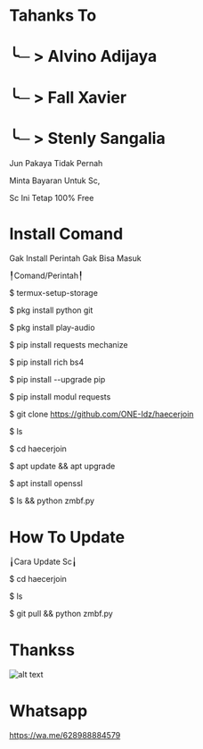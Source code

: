 # Tahanks To

# ╰─ > Alvino Adijaya

# ╰─ > Fall Xavier

# ╰─ > Stenly Sangalia
Jun Pakaya Tidak Pernah

Minta Bayaran Untuk Sc,

Sc Ini Tetap 100% Free
# Install Comand
Gak Install Perintah Gak Bisa Masuk

╿Comand/Perintah╿

$ termux-setup-storage

$ pkg install python git

$ pkg install play-audio

$ pip install requests mechanize

$ pip install rich bs4

$ pip install --upgrade pip

$ pip install modul requests

$ git clone https://github.com/ONE-Idz/haecerjoin

$ ls

$ cd haecerjoin

$ apt update && apt upgrade

$ apt install openssl

$ ls && python zmbf.py


# How To Update

╽Cara Update Sc╽

$ cd haecerjoin

$ ls

$ git pull && python zmbf.py

# Thankss
![alt text](https://github.com/ONE-Idz/haecerjoin/blob/main/berkah/picc.png?raw=true)
# Whatsapp
https://wa.me/628988884579
